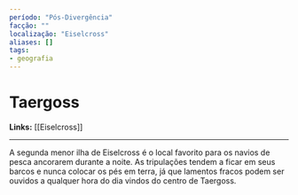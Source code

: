 ```yaml
---
período: "Pós-Divergência"
facção: ""
localização: "Eiselcross"
aliases: []
tags:
- geografia
---
```


# **Taergoss**

**Links:** [[Eiselcross]]

---
A segunda menor ilha de Eiselcross é o local favorito para os navios de pesca ancorarem durante a noite. As tripulações tendem a ficar em seus barcos e nunca colocar os pés em terra, já que lamentos fracos podem ser ouvidos a qualquer hora do dia vindos do centro de Taergoss.